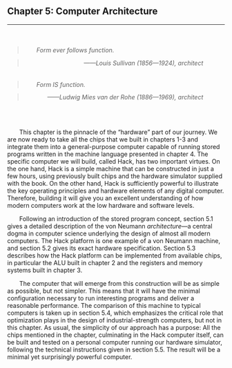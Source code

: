 ## Chapter 5: Computer Architecture
---


<br />

> ###### &emsp;&emsp;<em>Form ever follows function.</em>

> ###### <div style="margin: -20px 50px 0 0; text-align: right"><em>——Louis Sullivan (1856—1924), architect</em></div>

> ###### &emsp;&emsp;<em>Form IS function.</em>

> ###### <div style="margin: -20px 50px 0 0; text-align: right"><em>——Ludwig Mies van der Rohe (1886—1969), architect</em></div>

<br />

&emsp;&emsp;This chapter is the pinnacle of the “hardware” part of our journey. We are now ready to take all the chips that we built in chapters 1-3 and integrate them into a general-purpose computer capable of running stored programs written in the machine language presented in chapter 4. The specific computer we will build, called Hack, has two important virtues. On the one hand, Hack is a simple machine that can be constructed in just a few hours, using previously built chips and the hardware simulator supplied with the book. On the other hand, Hack is sufficiently powerful to illustrate the key operating principles and hardware elements of any digital computer. Therefore, building it will give you an excellent understanding of how modern computers work at the low hardware and software levels.

&emsp;&emsp;Following an introduction of the stored program concept, section 5.1 gives a detailed description of the von Neumann <em>architecture</em>—a central dogma in computer science underlying the design of almost all modern computers. The Hack platform is one example of a von Neumann machine, and section 5.2 gives its exact hardware specification. Section 5.3 describes how the Hack platform can be implemented from available chips, in particular the ALU built in chapter 2 and the registers and memory systems built in chapter 3.

&emsp;&emsp;The computer that will emerge from this construction will be as simple as possible, but not simpler. This means that it will have the minimal configuration necessary to run interesting programs and deliver a reasonable performance. The comparison of this machine to typical computers is taken up in section 5.4, which emphasizes the critical role that optimization plays in the design of industrial-strength computers, but not in this chapter. As usual, the simplicity of our approach has a purpose: All the chips mentioned in the chapter, culminating in the Hack computer itself, can be built and tested on a personal computer running our hardware simulator, following the technical instructions given in section 5.5. The result will be a minimal yet surprisingly powerful computer.
